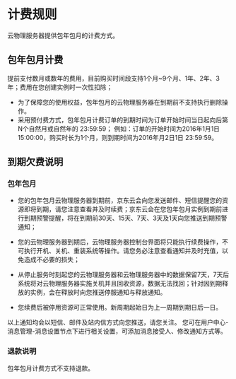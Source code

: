 # 计费规则

云物理服务器提供包年包月的计费方式。

## 包年包月计费

提前支付数月或数年的费用，目前购买时间段支持1个月~9个月、1年、2年、3年；费用在您创建实例时一次性扣除；

- 为了保障您的使用权益，包年包月的云物理服务器在到期前不支持执行删除操作。
- 采用预付费方式，包年包月计费订单的到期时间为订单开始时间当日起向后第N个自然月或自然年的 23:59:59；
例如：订单的开始时间为2016年1月1日 15:00:00，购买时长为1个月，则到期时间为2016年月2日1日 23:59:59。

## 到期欠费说明

### 包年包月

- 您的包年包月云物理服务器到期前，京东云会向您发送邮件、短信提醒您的资源即将到期，请您注意查看并及时续费；京东云会在您包年包月实例到期前进行到期预警提醒，将在到期前30天、15天、7天、3天及1天向您推送到期预警通知；

- 您的云物理服务器到期后，云物理服务器控制台界面将只能执行续费操作，不可执行开机、关机、重装系统等操作。请您务必注意查看通知并及时充值，以免造成不必要的损失；

- 从停止服务时刻起您的云物理服务器和云物理服务器中的数据保留7天，7天后系统将对云物理服务器实施关机并且回收资源，数据无法找回；针对因到期释放的实例，会在释放时向您推送停服通知与释放通知。

- 您续费后被停用资源可正常使用。新周期起始日为上一周期到期日后一日。

以上通知均会以短信、邮件及站内信方式向您推送，请您关注。
您可在用户中心\-消息管理\-消息设置节点下进行相关设置，可添加消息接受人、修改通知方式等。


### 退款说明
包年包月计费方式不支持退款。
